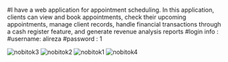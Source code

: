 #I have a web application for appointment scheduling. In this application, clients can view and book appointments, check their upcoming appointments, manage client records, handle financial transactions through a cash register feature, and generate revenue analysis reports
#login info :
#username: alireza
#password : 1

![nobitok3](https://github.com/mehran-rezaei/nobitok-project/assets/110059221/5e93e08c-f90a-4740-ad71-2455037a6ab8)
![nobitok2](https://github.com/mehran-rezaei/nobitok-project/assets/110059221/9839af39-13b4-4c12-8a24-60d0c98c999b)
![nobitok1](https://github.com/mehran-rezaei/nobitok-project/assets/110059221/975f0ba9-5f3a-427a-b52c-d25274a8cc6d)
![nobitok4](https://github.com/mehran-rezaei/nobitok-project/assets/110059221/7b39f03d-67d9-4987-a033-487166b55708)
